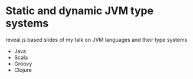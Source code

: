 # Static and dynamic JVM type systems

reveal.js based slides of my talk on JVM languages and their type systems

- Java
- Scala
- Groovy
- Clojure
